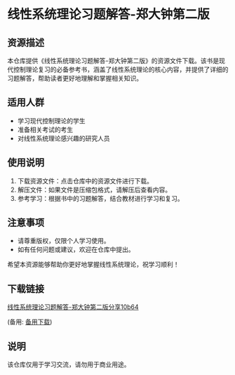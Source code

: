 # 线性系统理论习题解答-郑大钟第二版

## 资源描述

本仓库提供《线性系统理论习题解答-郑大钟第二版》的资源文件下载。该书是现代控制理论复习的必备参考书，涵盖了线性系统理论的核心内容，并提供了详细的习题解答，帮助读者更好地理解和掌握相关知识。

## 适用人群

- 学习现代控制理论的学生
- 准备相关考试的考生
- 对线性系统理论感兴趣的研究人员

## 使用说明

1. 下载资源文件：点击仓库中的资源文件进行下载。
2. 解压文件：如果文件是压缩包格式，请解压后查看内容。
3. 参考学习：根据书中的习题解答，结合教材进行学习和复习。

## 注意事项

- 请尊重版权，仅限个人学习使用。
- 如有任何问题或建议，欢迎在仓库中提出。

希望本资源能够帮助你更好地掌握线性系统理论，祝学习顺利！

## 下载链接
[线性系统理论习题解答-郑大钟第二版分享10b64](https://pan.quark.cn/s/279b6d206bbc) 

(备用: [备用下载](https://pan.baidu.com/s/1ACoNcyFPzwsUL0tIT2QDOQ?pwd=1234))

## 说明

该仓库仅用于学习交流，请勿用于商业用途。
